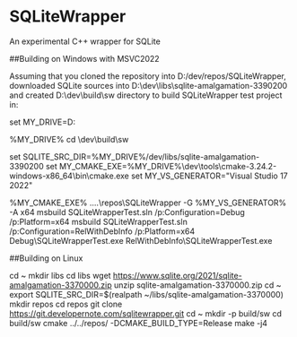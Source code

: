 # SQLiteWrapper
An experimental C++ wrapper for SQLite

##Building on Windows with MSVC2022

Assuming that you cloned the repository into D:/dev/repos/SQLiteWrapper, downloaded SQLite sources into D:\dev\libs\sqlite-amalgamation-3390200 and created D:\dev\build\sw directory to build SQLiteWrapper test project in:

set MY_DRIVE=D:

%MY_DRIVE%
cd \dev\build\sw

set SQLITE_SRC_DIR=%MY_DRIVE%/dev/libs/sqlite-amalgamation-3390200
set MY_CMAKE_EXE=%MY_DRIVE%\dev\tools\cmake-3.24.2-windows-x86_64\bin\cmake.exe
set MY_VS_GENERATOR="Visual Studio 17 2022"

%MY_CMAKE_EXE% ..\..\repos\SQLiteWrapper -G %MY_VS_GENERATOR% -A x64
msbuild SQLiteWrapperTest.sln /p:Configuration=Debug /p:Platform=x64
msbuild SQLiteWrapperTest.sln /p:Configuration=RelWithDebInfo /p:Platform=x64
Debug\SQLiteWrapperTest.exe
RelWithDebInfo\SQLiteWrapperTest.exe

##Building on Linux

cd ~
mkdir libs
cd libs
wget https://www.sqlite.org/2021/sqlite-amalgamation-3370000.zip
unzip sqlite-amalgamation-3370000.zip
cd ~
export SQLITE_SRC_DIR=$(realpath ~/libs/sqlite-amalgamation-3370000)
mkdir repos
cd repos
git clone https://git.developernote.com/sqlitewrapper.git
cd ~
mkdir -p build/sw
cd build/sw
cmake ../../repos/ -DCMAKE_BUILD_TYPE=Release
make -j4
